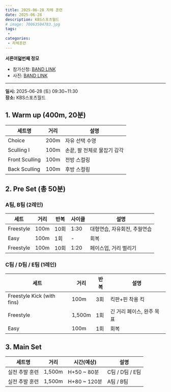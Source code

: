```yaml
---
title: 2025-06-28 자체 훈련
date: 2025-06-28
description: KBS스포츠월드
# image: 70063504783.jpg
tags:
 - 
categories:
 - 자체훈련
---
```


**서른여덟번째 정모**


- 참가신청: [BAND LINK](https://band.us/band/93484357/schedule/4%2F93484357%2F734009870%2F19700101)
- 사진: [BAND LINK](https://band.us/band/93484357/album/87437489)


---

**일시:** 2025-06-28 (토) 09:30~11:30  
**장소:** KBS스포츠월드

## 1. Warm up (400m, **20분**)

| 세트명        | 거리  | 설명                                       |
|---------------|-------|--------------------------------------------|
| Choice        | 200m  | 자유 선택 수영                             |
| Sculling I    | 100m  | 손끝, 팔 전체로 물잡기 감각                 |
| Front Sculling| 100m  | 전방 스컬링                                |
| Back Sculling | 100m  | 후방 스컬링                                |


## 2. Pre Set (총 50분)

### A팀, B팀 (2레인)

| 세트         | 거리      | 반복 | 사이클      | 설명                        |
|--------------|-----------|------|-------------|-----------------------------|
| Freestyle    | 100m    | 10회  | 1:30   | 대형연습, 자유회전, 추월연습 |
| Easy         | 100m      | 1회  | -           | 회복                        |
| Freestyle    | 100m    | 10회  | 1:20   | 페이스업, 거리 벌리기        |

### C팀 / D팀 / E팀 (1레인)

| 세트           | 거리     | 반복 | 설명                                 |
|----------------|----------|------|--------------------------------------|
| Freestyle Kick (with fins) | 100m | 3회  | 킥판+핀 착용 킥                     |
| Freestyle      | 1,500m   | 1회  | 긴 거리 페이스, 완주 목표            |
| Easy           | 100m     | 1회  | 회복                                 |



## 3. Main Set


| 세트명      | 거리     | 시간(예상)   | 설명                                 |
|-------------|----------|--------------|--------------------------------------|
| 실전 추발 훈련   | 1,500m   | H+50 ~ 80분      | C팀 / D팀 / E팀  |
| 실전 추발 훈련   | 1,500m   | H+80 ~ 120분     | A팀 / B팀     |
